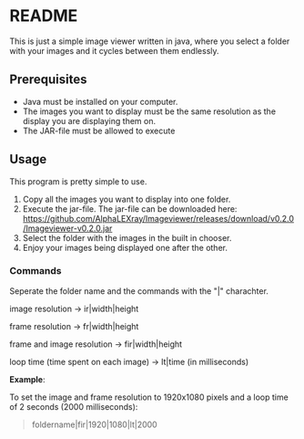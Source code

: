 # README

This is just a simple image viewer written in java, where you select a folder with your images and it cycles between them endlessly.

## Prerequisites

- Java must be installed on your computer.
- The images you want to display must be the same resolution as the display you are displaying them on.
- The JAR-file must be allowed to execute

## Usage

This program is pretty simple to use.

1. Copy all the images you want to display into one folder.
2. Execute the jar-file. The jar-file can be downloaded here: https://github.com/AlphaLEXray/Imageviewer/releases/download/v0.2.0/Imageviewer-v0.2.0.jar
3. Select the folder with the images in the built in chooser.
4. Enjoy your images being displayed one after the other.

### Commands

Seperate the folder name and the commands with the "|" charachter.


image resolution &rarr; ir|width|height

frame resolution &rarr; fr|width|height

frame and image resolution &rarr; fir|width|height

loop time (time spent on each image) &rarr; lt|time (in milliseconds)

**Example**:

To set the image and frame resolution to 1920x1080 pixels and a loop time of 2 seconds (2000 milliseconds):

> foldername|fir|1920|1080|lt|2000 